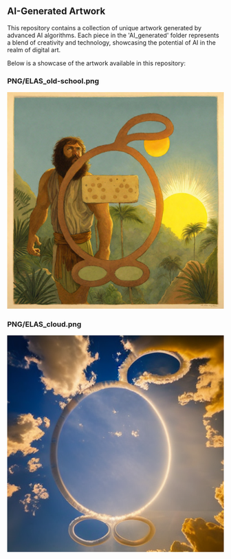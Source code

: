 ## AI-Generated Artwork

This repository contains a collection of unique artwork generated by advanced AI algorithms. Each piece in the 'AI_generated' folder represents a blend of creativity and technology, showcasing the potential of AI in the realm of digital art.

Below is a showcase of the artwork available in this repository:

### PNG/ELAS_old-school.png
![](PNG/ELAS_old-school.png)

### PNG/ELAS_cloud.png
![](PNG/ELAS_cloud.png)

